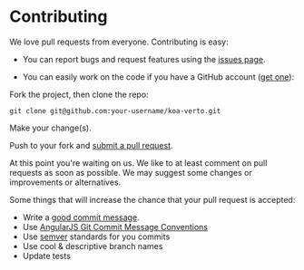 # Contributing

We love pull requests from everyone. Contributing is easy:

* You can report bugs and request features using the [issues page][issues].

[issues]: https://github.com/oleg-koval/koa-verto/issues

* You can easily work on the code if you have a GitHub account ([get one][github]):

[github]: https://github.com/join

Fork the project, then clone the repo:

    git clone git@github.com:your-username/koa-verto.git

Make your change(s).

Push to your fork and [submit a pull request][pr].

[pr]: https://github.com/oleg-koval/koa-verto/compare/

At this point you're waiting on us. We like to at least comment on pull requests
as soon as possible. We may suggest some changes or improvements or alternatives.

Some things that will increase the chance that your pull request is accepted:

* Write a [good commit message][commit].
* Use [AngularJS Git Commit Message Conventions][angular]
* Use [semver][semver] standards for you commits
* Use cool & descriptive branch names
* Update tests

[commit]: http://tbaggery.com/2008/04/19/a-note-about-git-commit-messages.html
[semver]:
https://semver.org/
[angular]:
https://github.com/angular/angular.js/blob/master/DEVELOPERS.md#-git-commit-guidelines
